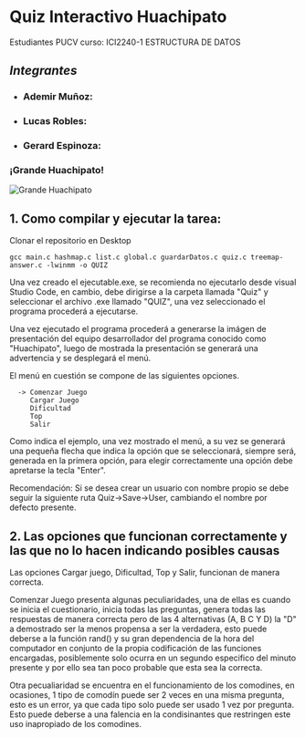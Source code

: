 # Quiz Interactivo Huachipato

Estudiantes PUCV curso: ICI2240-1  ESTRUCTURA DE DATOS

## **_Integrantes_**

- ### Ademir Muñoz: 


- ### Lucas Robles: 


- ### Gerard Espinoza: 


### ¡Grande Huachipato!

![Grande Huachipato](https://pbs.twimg.com/profile_images/1494832822099451910/NgCFzNKt_400x400.jpg)


## 1. Como compilar y ejecutar la tarea:

Clonar el repositorio en Desktop

    gcc main.c hashmap.c list.c global.c guardarDatos.c quiz.c treemap-answer.c -lwinmm -o QUIZ

Una vez creado el ejecutable.exe, se recomienda no ejecutarlo desde visual Studio Code, en cambio, debe dirigirse a la carpeta llamada
"Quiz" y seleccionar el archivo .exe llamado "QUIZ",  una vez seleccionado el programa procederá a ejecutarse.

Una vez ejecutado el programa procederá a generarse la imágen de presentación del equipo desarrollador del programa conocido como
"Huachipato", luego de mostrada la presentación se generará una advertencia y se desplegará el menú.

El menú en cuestión se compone de las siguientes opciones.

      -> Comenzar Juego    
         Cargar Juego
         Dificultad
         Top
         Salir

Como indica el ejemplo, una vez mostrado el menú, a su vez se generará una pequeña flecha que indica la opción que se seleccionará, siempre será,
generada en la primera opción, para elegir correctamente una opción debe apretarse la tecla "Enter".

Recomendación: Si se desea crear un usuario con nombre propio se debe seguir la siguiente ruta Quiz->Save->User, cambiando el nombre por defecto presente.

## 2. Las opciones que funcionan correctamente y las que no lo hacen indicando posibles causas

Las opciones Cargar juego, Dificultad, Top y Salir, funcionan de manera correcta. 

Comenzar Juego presenta algunas peculiaridades, una de ellas es cuando se inicia el cuestionario, inicia todas las preguntas, genera todas las respuestas de manera correcta pero 
de las 4 alternativas (A, B C Y D) la "D" a demostrado ser la menos propensa a ser la verdadera, esto puede deberse a la función rand() y su gran dependencia
de la hora del computador en conjunto de la propia codificación de las funciones encargadas, posiblemente solo ocurra en un segundo especifico del minuto presente y por ello sea tan poco probable que esta sea la correcta.

Otra pecualiaridad se encuentra en el funcionamiento de los comodines, en ocasiones, 1 tipo de comodín puede ser 2 veces en una misma pregunta, esto es un error, ya que cada tipo solo puede ser usado 1 vez por pregunta. Esto puede deberse a una falencia en la condisinantes que restringen este uso inapropiado de los comodines.






